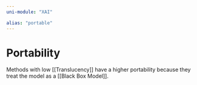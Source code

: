 ```yaml
---
uni-module: "XAI"

alias: "portable"
---
```


# Portability

Methods with low [[Translucency]] have a higher portability because they treat the model as a [[Black Box Model]].
